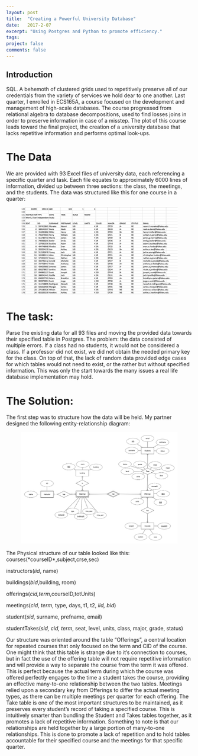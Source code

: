 ```yaml
---
layout: post
title:  "Creating a Powerful University Database"
date:   2017-2-07
excerpt: "Using Postgres and Python to promote efficiency."
tags:
project: false
comments: false
---
```

## Introduction

SQL. A behemoth of clustered grids used to repetitively preserve all of our credentials from the variety of services we hold dear to one another. Last quarter, I enrolled in ECS165A, a course focused on the development and management of high-scale databases. The course progressed from relational algebra to database decompositions, used to find losses joins in order to preserve information in case of a misstep. The plot of this course leads toward the final project, the creation of a university database that lacks repetitive information and performs optimal look-ups.

# The Data

We are provided with 93 Excel files of university data, each referencing a specific quarter and task. Each file equates to approximately 6000 lines of information, divided up between three sections: the class, the meetings, and the students. The data was structured like this for one course in a quarter:

<figure>
    <img src="../assets/img/course.png">
</figure>

# The task: 

Parse the existing data for all 93 files and moving the provided data towards their specified table in Postgres. The problem: the data consisted of multiple errors. If a class had no students, it would not be considered a class. If a professor did not exist, we did not obtain the needed primary key for the class. On top of that, the lack of random data provided edge cases for which tables would not need to exist, or the rather but without specified information. This was only the start towards the many issues a real life database implementation may hold.

# The Solution:

The first step was to structure how the data will be held. My partner designed the following entity-relationship diagram:
<figure>
    <img src="../assets/img/erdplus-diagram.png">
</figure>
The Physical structure of our table looked like this:
courses(*courseID*,subject,crse,sec)

instructors(*iid*, name)

buildings(*bid*,building, room)

offerings(*cid,term*,courseID,totUnits)

meetings(*cid, term*, type, days, t1, t2, *iid, bid*)

student(*sid*, surname, prefname, email)

studentTakes(*sid, cid, term*, seat, level, units, class, major, grade, status)


Our structure was oriented around the table “Offerings”, a central location for repeated courses that only focused on the term and CID of the course. One might think that this table is strange due to it’s connection to courses, but in fact the use of the offering table will not require repetitive information and will provide a way to separate the course from the term it was offered. This is perfect because the actual term during which the course was offered perfectly engages to the time a student takes the course, providing an effective many-to-one relationship between the two tables. Meetings relied upon a secondary key from Offerings to differ the actual meeting types, as there can be multiple meetings per quarter for each offering. The Take table is one of the most important structures to be maintained, as it preserves every student’s record of taking a specified course. This is intuitively smarter than bundling the Student and Takes tables together, as it promotes a lack of repetitive information. Something to note is that our relationships are held together by a large portion of many-to-one relationships. This is done to promote a lack of repetition and to hold tables accountable for their specified course and the meetings for that specific quarter. 



